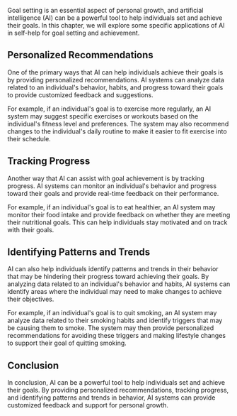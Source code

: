 
Goal setting is an essential aspect of personal growth, and artificial intelligence (AI) can be a powerful tool to help individuals set and achieve their goals. In this chapter, we will explore some specific applications of AI in self-help for goal setting and achievement.

Personalized Recommendations
----------------------------

One of the primary ways that AI can help individuals achieve their goals is by providing personalized recommendations. AI systems can analyze data related to an individual's behavior, habits, and progress toward their goals to provide customized feedback and suggestions.

For example, if an individual's goal is to exercise more regularly, an AI system may suggest specific exercises or workouts based on the individual's fitness level and preferences. The system may also recommend changes to the individual's daily routine to make it easier to fit exercise into their schedule.

Tracking Progress
-----------------

Another way that AI can assist with goal achievement is by tracking progress. AI systems can monitor an individual's behavior and progress toward their goals and provide real-time feedback on their performance.

For example, if an individual's goal is to eat healthier, an AI system may monitor their food intake and provide feedback on whether they are meeting their nutritional goals. This can help individuals stay motivated and on track with their goals.

Identifying Patterns and Trends
-------------------------------

AI can also help individuals identify patterns and trends in their behavior that may be hindering their progress toward achieving their goals. By analyzing data related to an individual's behavior and habits, AI systems can identify areas where the individual may need to make changes to achieve their objectives.

For example, if an individual's goal is to quit smoking, an AI system may analyze data related to their smoking habits and identify triggers that may be causing them to smoke. The system may then provide personalized recommendations for avoiding these triggers and making lifestyle changes to support their goal of quitting smoking.

Conclusion
----------

In conclusion, AI can be a powerful tool to help individuals set and achieve their goals. By providing personalized recommendations, tracking progress, and identifying patterns and trends in behavior, AI systems can provide customized feedback and support for personal growth.
